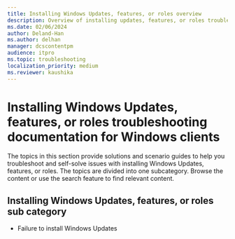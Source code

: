 ```yaml
---
title: Installing Windows Updates, features, or roles overview
description: Overview of installing updates, features, or roles troubleshooting articles for Windows clients.
ms.date: 02/06/2024
author: Deland-Han
ms.author: delhan
manager: dcscontentpm
audience: itpro
ms.topic: troubleshooting
localization_priority: medium
ms.reviewer: kaushika
---
```

# Installing Windows Updates, features, or roles troubleshooting documentation for Windows clients

The topics in this section provide solutions and scenario guides to help you troubleshoot and self-solve issues with installing Windows Updates, features, or roles. The topics are divided into one subcategory. Browse the content or use the search feature to find relevant content.

## Installing Windows Updates, features, or roles sub category

- Failure to install Windows Updates
